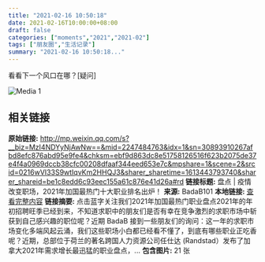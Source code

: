 ```yaml
---
title: "2021-02-16 10:50:18"
date: 2021-02-16T10:00:00+08:00
draft: false
categories: ["moments","2021","2021-02"]
tags: ["朋友圈","生活记录"]
summary: "2021-02-16 10:50:18..."
---
```


看看下一个风口在哪？[疑问]

![Media 1](/Moments/photos/2021-02-16/202102161050180.jpg)

## 相关链接

**原始链接:** http://mp.weixin.qq.com/s?__biz=MzI4NDYyNjAwNw==&mid=2247484763&idx=1&sn=30893910267afbd8efc876abd95e9fe4&chksm=ebf9d863dc8e51758126516f623b2075de37e4f4a0969dccb38cfc00208dfaaf344eed653e7c&mpshare=1&scene=2&srcid=0216wVI33S9wtIqvKm2HHQJ3&sharer_sharetime=1613443793740&sharer_shareid=be1c8edd6c93eec155a61c876e41d26a#rd
**链接标题:** 盘点 | 疫情改变职场，2021年加国最热门十大职业排名出炉！
**来源:** BadaB101
**本地链接:** [查看完整内容](/link_content/2021/02/2021-02-16/link_content/)
**链接摘要:** 点击蓝字关注我们2021年加国最热门职业盘点2021年的年初招聘旺季已经到来，不知道求职中的朋友们是否有幸在竞争激烈的求职市场中斩获到自己感兴趣的职位呢？近期 BadaB 接到一些朋友们的询问：这一年的求职市场变化多端风起云涌，我们这些职场小白都已经看不懂了，到底有哪些职业正吃香呢？近期，总部位于荷兰的著名跨国人力资源公司任仕达 (Randstad）发布了加拿大2021年需求增长最迅猛的职业盘点，...
**包含图片:** 21 张

